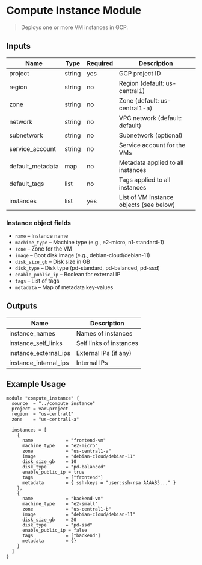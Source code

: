 # Compute Instance Module

> Deploys one or more VM instances in GCP.

## Inputs

| Name           | Type   | Required | Description |
|----------------|--------|----------|-------------|
| project        | string | yes      | GCP project ID |
| region         | string | no       | Region (default: us-central1) |
| zone           | string | no       | Zone (default: us-central1-a) |
| network        | string | no       | VPC network (default: default) |
| subnetwork     | string | no       | Subnetwork (optional) |
| service_account | string | no      | Service account for the VMs |
| default_metadata | map  | no       | Metadata applied to all instances |
| default_tags   | list   | no       | Tags applied to all instances |
| instances      | list   | yes      | List of VM instance objects (see below) |

### Instance object fields
- `name` – Instance name  
- `machine_type` – Machine type (e.g., e2-micro, n1-standard-1)  
- `zone` – Zone for the VM  
- `image` – Boot disk image (e.g., debian-cloud/debian-11)  
- `disk_size_gb` – Disk size in GB  
- `disk_type` – Disk type (pd-standard, pd-balanced, pd-ssd)  
- `enable_public_ip` – Boolean for external IP  
- `tags` – List of tags  
- `metadata` – Map of metadata key-values  

## Outputs

| Name                | Description |
|---------------------|-------------|
| instance_names      | Names of instances |
| instance_self_links | Self links of instances |
| instance_external_ips | External IPs (if any) |
| instance_internal_ips | Internal IPs |

## Example Usage

```hcl
module "compute_instance" {
  source  = "../compute_instance"
  project = var.project
  region  = "us-central1"
  zone    = "us-central1-a"

  instances = [
    {
      name            = "frontend-vm"
      machine_type    = "e2-micro"
      zone            = "us-central1-a"
      image           = "debian-cloud/debian-11"
      disk_size_gb    = 10
      disk_type       = "pd-balanced"
      enable_public_ip = true
      tags            = ["frontend"]
      metadata        = { ssh-keys = "user:ssh-rsa AAAAB3..." }
    },
    {
      name            = "backend-vm"
      machine_type    = "e2-small"
      zone            = "us-central1-b"
      image           = "debian-cloud/debian-11"
      disk_size_gb    = 20
      disk_type       = "pd-ssd"
      enable_public_ip = false
      tags            = ["backend"]
      metadata        = {}
    }
  ]
}
